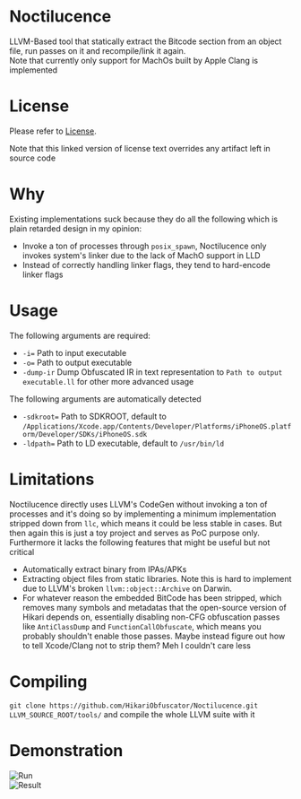 # Noctilucence
LLVM-Based tool that statically extract the Bitcode section from an object file, run passes on it and recompile/link it again.  
Note that currently only support for MachOs built by Apple Clang is implemented

# License
Please refer to [License](https://github.com/HikariObfuscator/Hikari/wiki/License). 

Note that this linked version of license text overrides any artifact left in source code

# Why
Existing implementations suck because they do all the following which is plain retarded design in my opinion:
- Invoke a ton of processes through ``posix_spawn``, Noctilucence only invokes system's linker due to the lack of MachO support in LLD
- Instead of correctly handling linker flags, they tend to hard-encode linker flags

# Usage
The following arguments are required:
- ``-i=`` Path to input executable
- ``-o=`` Path to output executable
- ``-dump-ir`` Dump Obfuscated IR in text representation to ``Path to output executable.ll`` for other more advanced usage

The following arguments are automatically detected
- ``-sdkroot=`` Path to SDKROOT, default to ``/Applications/Xcode.app/Contents/Developer/Platforms/iPhoneOS.platform/Developer/SDKs/iPhoneOS.sdk``
- ``-ldpath=`` Path to LD executable, default to ``/usr/bin/ld``

# Limitations
Noctilucence directly uses LLVM's CodeGen without invoking a ton of processes and it's doing so by implementing a minimum implementation stripped down from ``llc``, which means it could be less stable in cases. But then again this is just a toy project and serves as PoC purpose only. Furthermore it lacks the following features that might be useful but not critical

- Automatically extract binary from IPAs/APKs
- Extracting object files from static libraries. Note this is hard to implement due to LLVM's broken ``llvm::object::Archive`` on Darwin.
- For whatever reason the embedded BitCode has been stripped, which removes many symbols and metadatas that the open-source version of Hikari depends on, essentially disabling non-CFG obfuscation passes like ``AntiClassDump`` and ``FunctionCallObfuscate``, which means you probably shouldn't enable those passes. Maybe instead figure out how to tell Xcode/Clang not to strip them? Meh I couldn't care less

# Compiling
``git clone https://github.com/HikariObfuscator/Noctilucence.git LLVM_SOURCE_ROOT/tools/`` and compile the whole LLVM suite with it

# Demonstration
![Run](https://github.com/Naville/Noctilucence/blob/master/Images/Execution.png?raw=true)  
![Result](https://github.com/Naville/Noctilucence/blob/master/Images/After.png?raw=true)  
